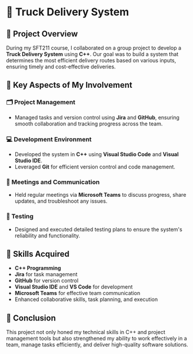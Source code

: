 # 🚚 Truck Delivery System

## 📝 Project Overview
During my SFT211 course, I collaborated on a group project to develop a **Truck Delivery System** using **C++**. Our goal was to build a system that determines the most efficient delivery routes based on various inputs, ensuring timely and cost-effective deliveries.

## 🌟 Key Aspects of My Involvement

### 🗂️ Project Management
- Managed tasks and version control using **Jira** and **GitHub**, ensuring smooth collaboration and tracking progress across the team.

### 💻 Development Environment
- Developed the system in **C++** using **Visual Studio Code** and **Visual Studio IDE**.
- Leveraged **Git** for efficient version control and code management.

### 🤝 Meetings and Communication
- Held regular meetings via **Microsoft Teams** to discuss progress, share updates, and troubleshoot any issues.

### 🧪 Testing
- Designed and executed detailed testing plans to ensure the system's reliability and functionality.

## 🚀 Skills Acquired
- **C++ Programming**
- **Jira** for task management
- **GitHub** for version control
- **Visual Studio IDE** and **VS Code** for development
- **Microsoft Teams** for effective team communication
- Enhanced collaborative skills, task planning, and execution

## 🎯 Conclusion
This project not only honed my technical skills in C++ and project management tools but also strengthened my ability to work effectively in a team, manage tasks efficiently, and deliver high-quality software solutions.
